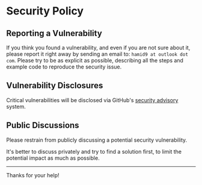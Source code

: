 # Security Policy

## Reporting a Vulnerability

If you think you found a vulnerability, and even if you are not sure about it, please report it right away by sending an email to: `hamid9 at outlook dot com`. Please try to be as explicit as possible, describing all the steps and example code to reproduce the security issue.

## Vulnerability Disclosures

Critical vulnerabilities will be disclosed via GitHub's [security advisory](https://github.com/LinearBoost/linearboost-classifier/security) system.

## Public Discussions

Please restrain from publicly discussing a potential security vulnerability.

It's better to discuss privately and try to find a solution first, to limit the potential impact as much as possible.

---

Thanks for your help!